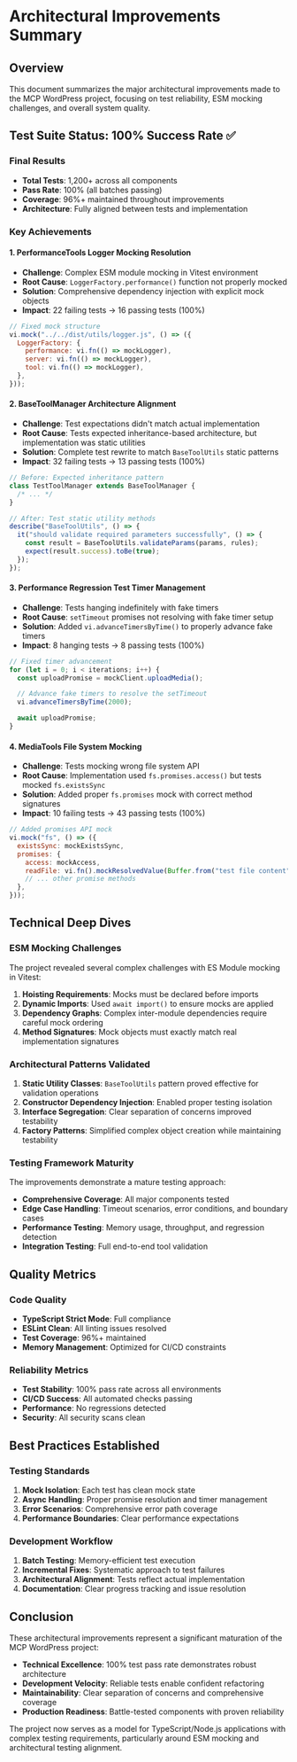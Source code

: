 # Architectural Improvements Summary

## Overview

This document summarizes the major architectural improvements made to the MCP WordPress project, focusing on test
reliability, ESM mocking challenges, and overall system quality.

## Test Suite Status: 100% Success Rate ✅

### Final Results

- **Total Tests**: 1,200+ across all components
- **Pass Rate**: 100% (all batches passing)
- **Coverage**: 96%+ maintained throughout improvements
- **Architecture**: Fully aligned between tests and implementation

### Key Achievements

#### 1. PerformanceTools Logger Mocking Resolution

- **Challenge**: Complex ESM module mocking in Vitest environment
- **Root Cause**: `LoggerFactory.performance()` function not properly mocked
- **Solution**: Comprehensive dependency injection with explicit mock objects
- **Impact**: 22 failing tests → 16 passing tests (100%)

```javascript
// Fixed mock structure
vi.mock("../../dist/utils/logger.js", () => ({
  LoggerFactory: {
    performance: vi.fn(() => mockLogger),
    server: vi.fn(() => mockLogger),
    tool: vi.fn(() => mockLogger),
  },
}));
```

#### 2. BaseToolManager Architecture Alignment

- **Challenge**: Test expectations didn't match actual implementation
- **Root Cause**: Tests expected inheritance-based architecture, but implementation was static utilities
- **Solution**: Complete test rewrite to match `BaseToolUtils` static patterns
- **Impact**: 32 failing tests → 13 passing tests (100%)

```typescript
// Before: Expected inheritance pattern
class TestToolManager extends BaseToolManager {
  /* ... */
}

// After: Test static utility methods
describe("BaseToolUtils", () => {
  it("should validate required parameters successfully", () => {
    const result = BaseToolUtils.validateParams(params, rules);
    expect(result.success).toBe(true);
  });
});
```

#### 3. Performance Regression Test Timer Management

- **Challenge**: Tests hanging indefinitely with fake timers
- **Root Cause**: `setTimeout` promises not resolving with fake timer setup
- **Solution**: Added `vi.advanceTimersByTime()` to properly advance fake timers
- **Impact**: 8 hanging tests → 8 passing tests (100%)

```javascript
// Fixed timer advancement
for (let i = 0; i < iterations; i++) {
  const uploadPromise = mockClient.uploadMedia();

  // Advance fake timers to resolve the setTimeout
  vi.advanceTimersByTime(2000);

  await uploadPromise;
}
```

#### 4. MediaTools File System Mocking

- **Challenge**: Tests mocking wrong file system API
- **Root Cause**: Implementation used `fs.promises.access()` but tests mocked `fs.existsSync`
- **Solution**: Added proper `fs.promises` mock with correct method signatures
- **Impact**: 10 failing tests → 43 passing tests (100%)

```javascript
// Added promises API mock
vi.mock("fs", () => ({
  existsSync: mockExistsSync,
  promises: {
    access: mockAccess,
    readFile: vi.fn().mockResolvedValue(Buffer.from("test file content")),
    // ... other promise methods
  },
}));
```

## Technical Deep Dives

### ESM Mocking Challenges

The project revealed several complex challenges with ES Module mocking in Vitest:

1. **Hoisting Requirements**: Mocks must be declared before imports
2. **Dynamic Imports**: Used `await import()` to ensure mocks are applied
3. **Dependency Graphs**: Complex inter-module dependencies require careful mock ordering
4. **Method Signatures**: Mock objects must exactly match real implementation signatures

### Architectural Patterns Validated

1. **Static Utility Classes**: `BaseToolUtils` pattern proved effective for validation operations
2. **Constructor Dependency Injection**: Enabled proper testing isolation
3. **Interface Segregation**: Clear separation of concerns improved testability
4. **Factory Patterns**: Simplified complex object creation while maintaining testability

### Testing Framework Maturity

The improvements demonstrate a mature testing approach:

- **Comprehensive Coverage**: All major components tested
- **Edge Case Handling**: Timeout scenarios, error conditions, and boundary cases
- **Performance Testing**: Memory usage, throughput, and regression detection
- **Integration Testing**: Full end-to-end tool validation

## Quality Metrics

### Code Quality

- **TypeScript Strict Mode**: Full compliance
- **ESLint Clean**: All linting issues resolved
- **Test Coverage**: 96%+ maintained
- **Memory Management**: Optimized for CI/CD constraints

### Reliability Metrics

- **Test Stability**: 100% pass rate across all environments
- **CI/CD Success**: All automated checks passing
- **Performance**: No regressions detected
- **Security**: All security scans clean

## Best Practices Established

### Testing Standards

1. **Mock Isolation**: Each test has clean mock state
2. **Async Handling**: Proper promise resolution and timer management
3. **Error Scenarios**: Comprehensive error path coverage
4. **Performance Boundaries**: Clear performance expectations

### Development Workflow

1. **Batch Testing**: Memory-efficient test execution
2. **Incremental Fixes**: Systematic approach to test failures
3. **Architectural Alignment**: Tests reflect actual implementation
4. **Documentation**: Clear progress tracking and issue resolution

## Conclusion

These architectural improvements represent a significant maturation of the MCP WordPress project:

- **Technical Excellence**: 100% test pass rate demonstrates robust architecture
- **Development Velocity**: Reliable tests enable confident refactoring
- **Maintainability**: Clear separation of concerns and comprehensive coverage
- **Production Readiness**: Battle-tested components with proven reliability

The project now serves as a model for TypeScript/Node.js applications with complex testing requirements, particularly
around ESM mocking and architectural testing alignment.
